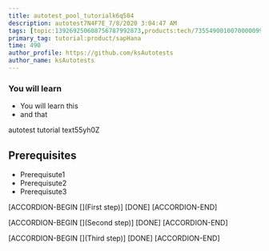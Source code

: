 ```yaml
---
title: autotest_pool_tutorialk6q504
description: autotest7N4F7E_7/8/2020 3:04:47 AM
tags: [topic:139269250608756787992873,products:tech/73554900100700000996,tutorial:experience/advanced]
primary_tag: tutorial:product/sapHana
time: 490
author_profile: https://github.com/ksAutotests
author_name: ksAutotests
---
```

### You will learn
- You will learn this
- and that

autotest tutorial text55yh0Z

## Prerequisites
- Prerequisute1
- Prerequisute2
- Prerequisute3

[ACCORDION-BEGIN [](First step)]
[DONE]
[ACCORDION-END]

[ACCORDION-BEGIN [](Second step)]
[DONE]
[ACCORDION-END]

[ACCORDION-BEGIN [](Third step)]
[DONE]
[ACCORDION-END]

